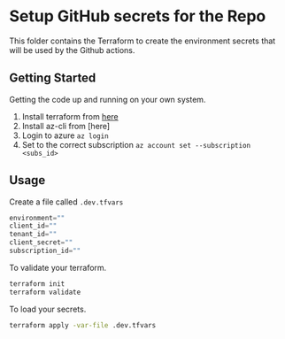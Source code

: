 # Setup GitHub secrets for the Repo

This folder contains the Terraform to create the environment secrets that will be used by the Github actions.

## Getting Started

Getting the code up and running on your own system.

1. Install terraform from [here](https://www.terraform.io/downloads.html)
2. Install az-cli from [here]
3. Login to azure `az login`
4. Set to the correct subscription `az account set --subscription <subs_id>`

## Usage

Create a file called `.dev.tfvars`

```terraform
environment=""
client_id=""
tenant_id=""
client_secret=""
subscription_id=""
```

To validate your terraform.

```bash
terraform init
terraform validate
```

To load your secrets.

```bash
terraform apply -var-file .dev.tfvars
```
